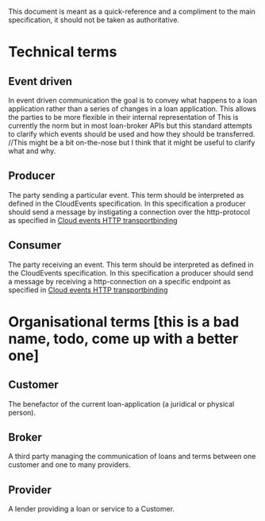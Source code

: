 
This document is meant as a quick-reference and a compliment to the main specification, it should not be taken as authoritative.

# Technical terms
## Event driven
In event driven communication the goal is to convey what happens to a loan application rather than a series of changes in a loan application. This allows the parties to be more flexible in their internal representation of 
This is currently the norm but in most loan-broker APIs but this standard attempts to clarify which events should be used and how they should be transferred.
//This might be a bit on-the-nose but I think that it might be useful to clarify what and why.

## Producer
The party sending a particular event. This term should be interpreted as defined in the CloudEvents specification.
In this specification a producer should send a message by instigating a connection over the http-protocol as specified in [Cloud events HTTP transportbinding](https://github.com/cloudevents/spec/blob/master/http-transport-binding.md)

## Consumer
The party receiving an event. This term should be interpreted as defined in the CloudEvents specification.
In this specification a producer should send a message by receiving a http-connection on a specific endpoint as specified in [Cloud events HTTP transportbinding](https://github.com/cloudevents/spec/blob/master/http-transport-binding.md)

# Organisational terms [this is a bad name, todo, come up with a better one]
## Customer
The benefactor of the current loan-application (a juridical or physical person).

## Broker
A third party managing the communication of loans and terms between one customer and one to many providers.

## Provider
A lender providing a loan or service to a Customer.
